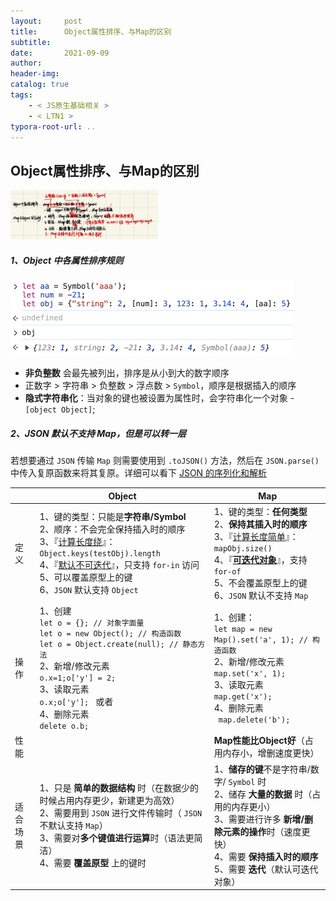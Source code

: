 ```yaml
---
layout:     post
title:      Object属性排序、与Map的区别
subtitle:  
date:       2021-09-09
author:     
header-img: 
catalog: true
tags:
    - < JS原生基础相关 >
    - < LTN1 >
typora-root-url: ..
---
```


## Object属性排序、与Map的区别

<img src="/../img/assets_2023/image-20241103200316638.png" alt="image-20241103200316638" style="zoom:23%;" />

##### 1、Object 中各属性排序规则

<img src="/../img/assets_2023/image-20241024095830999.png" alt="image-20241024095830999" style="zoom:50%;" />

- **非负整数** 会最先被列出，排序是从小到大的数字顺序
- 正数字 > 字符串 > 负整数 > 浮点数 > `Symbol`，顺序是根据插入的顺序
- **隐式字符串化**：当对象的键也被设置为属性时，会字符串化一个对象 - `[object Object]`;

##### 2、JSON 默认不支持 Map，但是可以转一层

若想要通过 `JSON` 传输 `Map` 则需要使用到 `.toJSON()` 方法，然后在 `JSON.parse()` 中传入复原函数来将其复原。详细可以看下 [JSON 的序列化和解析](https://link.zhihu.com/?target=https%3A//juejin.cn/post/6931927132427780103%23heading-5)

|           | Object                                                       | Map                                                          |
| --------- | ------------------------------------------------------------ | ------------------------------------------------------------ |
| 定义      | 1、键的类型：只能是**字符串/Symbol**<br>2、顺序：不会完全保持插入时的顺序<br>3、『<u>计算长度绕</u>』：`Object.keys(testObj).length`<br>4、『<u>默认不可迭代</u>』，只支持 `for-in` 访问<br>5、可以覆盖原型上的键<br/>6、`JSON` 默认支持 `Object` | 1、键的类型：**任何类型**<br/>2、**保持其插入时的顺序**<br/>3、『<u>计算长度简单</u>』：`mapObj.size()`<br/>4、『<u>**可迭代对象**</u>』，支持 `for-of`<br/>5、不会覆盖原型上的键<br/>6、`JSON` 默认不支持 `Map` |
| 操作      | 1、创建<br>`let o = {}; // 对象字面量 `<br/>`let o = new Object(); // 构造函数`<br/>`let o = Object.create(null); // 静态方法 `<br/>2、新增/修改元素<br>`o.x=1;o['y'] = 2;`<br>3、读取元素<br>`o.x;o['y']; ` 或者 <br>4、删除元素<br>`delete o.b;` | 1、创建：<br>`let map = new Map().set('a', 1); // 构造函数`<br>2、新增/修改元素<br>`map.set('x', 1); `<br/>3、读取元素<br/>`map.get('x');`<br/>4、删除元素<br/>` map.delete('b');` |
| 性能      |                                                              | **Map性能比Object好**（占用内存小，增删速度更快）            |
| 适合 场景 | 1、只是 **简单的数据结构** 时（在数据少的时候占用内存更少，新建更为高效） <br/>2、需要用到 `JSON` 进行文件传输时（ `JSON` 不默认支持 `Map`） <br/>3、需要对**多个键值进行运算**时（语法更简洁） <br/>4、需要 **覆盖原型** 上的键时 | 1、**储存的键**不是字符串/数字/ `Symbol` 时<br/>2、储存 **大量的数据** 时（占用的内存更小） <br/>3、需要进行许多 **新增/删除元素的操作**时（速度更快） <br/>4、需要 **保持插入时的顺序** <br/>5、需要 **迭代**（默认可迭代对象） |



